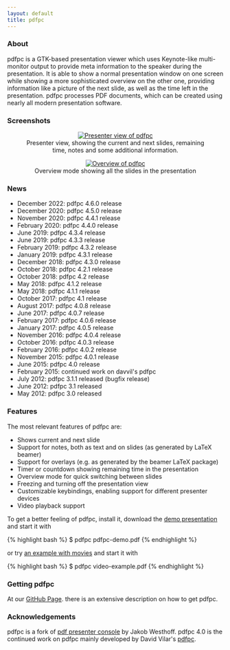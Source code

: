 ```yaml
---
layout: default
title: pdfpc
---
```


### About

pdfpc is a GTK-based presentation viewer which uses Keynote-like multi-monitor
output to provide meta information to the speaker during the presentation. It
is able to show a normal presentation window on one screen while showing a more
sophisticated overview on the other one, providing information like a picture
of the next slide, as well as the time left in the presentation. pdfpc
processes PDF documents, which can be created using nearly all modern
presentation software.

### Screenshots

<center>
<figure>
  <a href="{{ site.url }}/screenshots/pdfpc-presenter.png">
  <img src="{{ site.url }}/screenshots/pdfpc-presenter-small.png" alt="Presenter view of pdfpc"/>
  </a>
  <figcaption>Presenter view, showing the current and next slides, remaining time, notes and some additional information.</figcaption>
</figure>
</center>

<center>
<figure>
  <a href="{{ site.url }}/screenshots/pdfpc-overview.png">
  <img src="{{ site.url }}/screenshots/pdfpc-overview-small.png" alt="Overview of pdfpc"/>
  </a>
  <figcaption>Overview mode showing all the slides in the presentation</figcaption>
</figure>
</center>


### News

* December 2022: pdfpc 4.6.0 release
* December 2020: pdfpc 4.5.0 release
* November 2020: pdfpc 4.4.1 release
* February 2020: pdfpc 4.4.0 release
* June 2019: pdfpc 4.3.4 release
* June 2019: pdfpc 4.3.3 release
* February 2019: pdfpc 4.3.2 release
* January 2019: pdfpc 4.3.1 release
* December 2018: pdfpc 4.3.0 release
* October 2018: pdfpc 4.2.1 release
* October 2018: pdfpc 4.2 release
* May 2018: pdfpc 4.1.2 release
* May 2018: pdfpc 4.1.1 release
* October 2017: pdfpc 4.1 release
* August 2017: pdfpc 4.0.8 release
* June 2017: pdfpc 4.0.7 release
* February 2017: pdfpc 4.0.6 release
* January 2017: pdfpc 4.0.5 release
* November 2016: pdfpc 4.0.4 release
* October 2016: pdfpc 4.0.3 release
* February 2016: pdfpc 4.0.2 release
* November 2015: pdfpc 4.0.1 release
* June 2015: pdfpc 4.0 release
* February 2015: continued work on davvil's pdfpc
* July 2012: pdfpc 3.1.1 released (bugfix release)
* June 2012: pdfpc 3.1 released
* May 2012: pdfpc 3.0 released

### Features

The most relevant features of pdfpc are:

* Shows current and next slide
* Support for notes, both as text and on slides (as generated by LaTeX beamer)
* Support for overlays (e.g. as generated by the beamer LaTeX package)
* Timer or countdown showing remaining time in the presentation
* Overview mode for quick switching between slides
* Freezing and turning off the presentation view
* Customizable keybindings, enabling support for different presenter devices
* Video playback support

To get a better feeling of pdfpc, install it, download the [demo
presentation](https://github.com/pdfpc/pdfpc/releases/latest/download/pdfpc-demo.pdf) and start it with

{% highlight bash %}
$ pdfpc pdfpc-demo.pdf
{% endhighlight %}

or try [an example with movies](https://github.com/pdfpc/pdfpc/releases/latest/download/pdfpc-video-example.zip) and start it with

{% highlight bash %}
$ pdfpc video-example.pdf
{% endhighlight %}

### Getting pdfpc

At our [GitHub Page](https://github.com/pdfpc/pdfpc). there is an extensive description on how to get pdfpc.

### Acknowledgements

pdfpc is a fork of [pdf presenter
console](https://github.com/jakobwesthoff/Pdf-Presenter-Console) by Jakob
Westhoff. pdfpc 4.0 is the continued work on pdfpc mainly developed by David
Vilar's [pdfpc](https://github.com/davvil/pdfpc).
